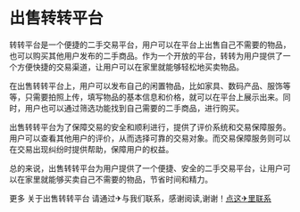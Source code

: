 # 出售转转平台

转转平台是一个便捷的二手交易平台，用户可以在平台上出售自己不需要的物品，也可以购买其他用户发布的二手商品。作为一个开放的平台，转转为用户提供了一个方便快捷的交易渠道，让用户可以在家里就能够轻松地买卖物品。

在出售转转平台上，用户可以发布自己的闲置物品，比如家具、数码产品、服饰等等，只需要拍照上传，填写物品的基本信息和价格，就可以在平台上展示出来。同时，用户也可以通过筛选功能找到自己需要的二手商品，进行购买。

出售转转平台为了保障交易的安全和顺利进行，提供了评价系统和交易保障服务。用户可以查看其他用户的评价，从而选择可靠的交易对象。而交易保障服务则可以在交易出现纠纷时提供帮助，保障用户的权益。

总的来说，出售转转平台为用户提供了一个便捷、安全的二手交易平台，让用户可以在家里就能够买卖自己不需要的物品，节省时间和精力。

更多 关于出售转转平台 请通过✈与我们联系，感谢阅读,谢谢！[点这✈里联系](https://ww.k02.cc)